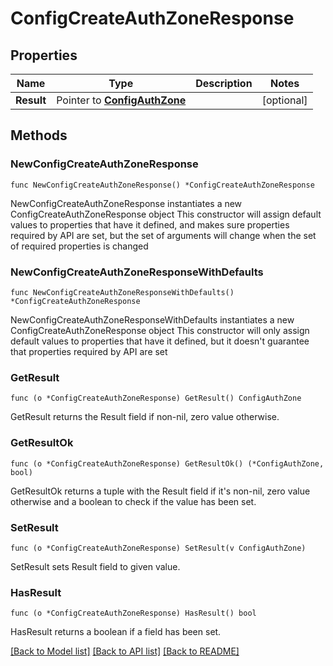 # ConfigCreateAuthZoneResponse

## Properties

Name | Type | Description | Notes
------------ | ------------- | ------------- | -------------
**Result** | Pointer to [**ConfigAuthZone**](ConfigAuthZone.md) |  | [optional] 

## Methods

### NewConfigCreateAuthZoneResponse

`func NewConfigCreateAuthZoneResponse() *ConfigCreateAuthZoneResponse`

NewConfigCreateAuthZoneResponse instantiates a new ConfigCreateAuthZoneResponse object
This constructor will assign default values to properties that have it defined,
and makes sure properties required by API are set, but the set of arguments
will change when the set of required properties is changed

### NewConfigCreateAuthZoneResponseWithDefaults

`func NewConfigCreateAuthZoneResponseWithDefaults() *ConfigCreateAuthZoneResponse`

NewConfigCreateAuthZoneResponseWithDefaults instantiates a new ConfigCreateAuthZoneResponse object
This constructor will only assign default values to properties that have it defined,
but it doesn't guarantee that properties required by API are set

### GetResult

`func (o *ConfigCreateAuthZoneResponse) GetResult() ConfigAuthZone`

GetResult returns the Result field if non-nil, zero value otherwise.

### GetResultOk

`func (o *ConfigCreateAuthZoneResponse) GetResultOk() (*ConfigAuthZone, bool)`

GetResultOk returns a tuple with the Result field if it's non-nil, zero value otherwise
and a boolean to check if the value has been set.

### SetResult

`func (o *ConfigCreateAuthZoneResponse) SetResult(v ConfigAuthZone)`

SetResult sets Result field to given value.

### HasResult

`func (o *ConfigCreateAuthZoneResponse) HasResult() bool`

HasResult returns a boolean if a field has been set.


[[Back to Model list]](../README.md#documentation-for-models) [[Back to API list]](../README.md#documentation-for-api-endpoints) [[Back to README]](../README.md)


